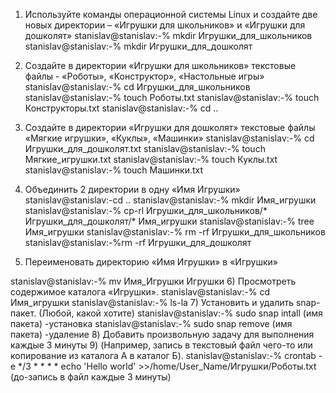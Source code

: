 1)   Используйте команды операционной системы Linux и создайте две новых директории – «Игрушки для школьников» и «Игрушки для дошколят»
stanislav@stanislav:-% mkdir Игрушки_для_школьников
stanislav@stanislav:-% mkdir Игрушки_для_дошколят

2)   Создайте в директории «Игрушки для школьников» текстовые файлы - «Роботы», «Конструктор», «Настольные игры»
stanislav@stanislav:-% cd Игрушки_для_школьников
stanislav@stanislav:-% touch Роботы.txt
stanislav@stanislav:-% touch Конструкторы.txt
stanislav@stanislav:-% cd ..

3)    Создайте в директории «Игрушки для дошколят» текстовые файлы «Мягкие игрушки», «Куклы», «Машинки»
stanislav@stanislav:-% cd Игрушки_для_дошколят.txt
stanislav@stanislav:-% touch Мягкие_игрушки.txt
stanislav@stanislav:-% touch Куклы.txt
stanislav@stanislav:-% touch Машинки.txt

4)   Объединить 2 директории в одну «Имя Игрушки»
stanislav@stanislav:-cd ..
stanislav@stanislav:-% mkdir Имя_игрушки
stanislav@stanislav:-% cp-rl Игрушки_для_школьников/* Игрушки_для_дошколят/* Имя_игрушки 
stanislav@stanislav:-% tree Имя_игрушки
stanislav@stanislav:-% rm -rf Игрушки_для_школьников
stanislav@stanislav:-%rm -rf Игрушки_для_дошколят

5)   Переименовать директорию «Имя Игрушки» в «Игрушки»

stanislav@stanislav:-% mv Имя_Игрушки Игрушки
6)   Просмотреть содержимое каталога «Игрушки».
stanislav@stanislav:-% cd Имя_игрушки
stanislav@stanislav:-% ls-la
7)   Установить и удалить snap-пакет. (Любой, какой хотите)
stanislav@stanislav:-% sudo snap intall (имя пакета) -установка
stanislav@stanislav:-% sudo snap remove (имя пакета) -удаление
8)   Добавить произвольную задачу для выполнения каждые 3 минуты 
9)   (Например, запись в текстовый файл чего-то или копирование из каталога А в каталог Б).
stanislav@stanislav:-% crontab -e
*/3 * * * * echo 'Hello world' >>/home/User_Name/Игрушки/Роботы.txt
(до-запись в файл каждые 3 минуты)